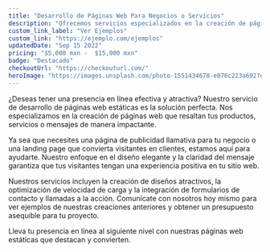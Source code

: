 ```yaml
---
title: "Desarrollo de Páginas Web Para Negocios o Servicios"
description: "Ofrecemos servicios especializados en la creación de páginas web estáticas que cautiven a tus visitantes. Desde páginas de publicidad impactantes hasta landing pages efectivas, estamos aquí para convertir tus ideas en realidad en línea."
custom_link_label: "Ver Ejemplos"
custom_link: "https://ejemplo.com/ejemplos"
updatedDate: "Sep 15 2022"
pricing: "$5,000 mxn -  $15,000 mxn"
badge: "Destacado"
checkoutUrl: "https://checkouturl.com/"
heroImage: "https://images.unsplash.com/photo-1551434678-e076c223a692?q=80&w=2070&auto=format&fit=crop&ixlib=rb-4.0.3&ixid=M3wxMjA3fDB8MHxwaG90by1wYWdlfHx8fGVufDB8fHx8fA%3D%3D"
---
```


¿Deseas tener una presencia en línea efectiva y atractiva? Nuestro servicio de desarrollo de páginas web estáticas es la solución perfecta. Nos especializamos en la creación de páginas web que resaltan tus productos, servicios o mensajes de manera impactante.

Ya sea que necesites una página de publicidad llamativa para tu negocio o una landing page que convierta visitantes en clientes, estamos aquí para ayudarte. Nuestro enfoque en el diseño elegante y la claridad del mensaje garantiza que tus visitantes tengan una experiencia positiva en tu sitio web.

Nuestros servicios incluyen la creación de diseños atractivos, la optimización de velocidad de carga y la integración de formularios de contacto y llamadas a la acción. Comunícate con nosotros hoy mismo para ver ejemplos de nuestras creaciones anteriores y obtener un presupuesto asequible para tu proyecto.

Lleva tu presencia en línea al siguiente nivel con nuestras páginas web estáticas que destacan y convierten.
